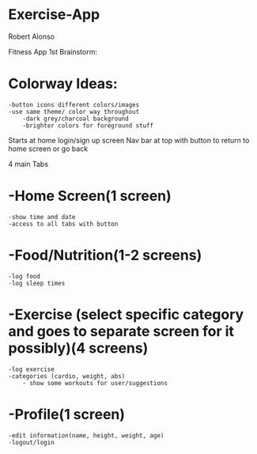 # Exercise-App

Robert Alonso

Fitness App  1st Brainstorm:

# Colorway Ideas:
	-button icons different colors/images
	-use same theme/ color way throughout 
		-dark grey/charcoal background
		-brighter colors for foreground stuff

Starts at home login/sign up screen
Nav bar at top with button to return to home screen or go back 



4 main Tabs
  # -Home Screen(1 screen)
	-show time and date
	-access to all tabs with button
  # -Food/Nutrition(1-2 screens)
	-log food
	-log sleep times
  # -Exercise (select specific category and goes to separate screen for it possibly)(4 screens)
	-log exercise
	-categories (cardio, weight, abs)
		- show some workouts for user/suggestions
 #  -Profile(1 screen)
	-edit information(name, height, weight, age)
	-logout/login
